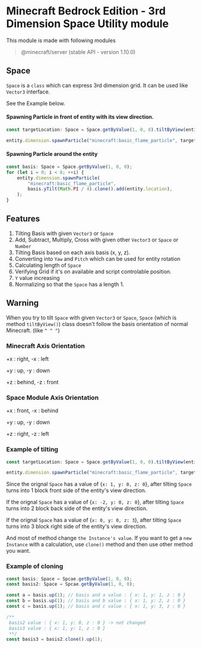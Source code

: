 # Minecraft Bedrock Edition - 3rd Dimension Space Utility module

This module is made with following modules

> @minecraft/server (stable API - version 1.10.0)

## Space
`Space` is a `class` which can express 3rd dimension grid. It can be used like `Vector3` interface.

See the Example below.

#### Spawning Particle in front of entity with its view direction.
```typescript
const targetLocation: Space = Space.getByValue(1, 0, 0).tiltByView(entity.getViewDirection()).add(entity.location);

entity.dimension.spawnParticle("minecraft:basic_flame_particle", targetLocation);
```
#### Spawning Particle around the entity
```typescript
const basis: Space = Space.getByValue(1, 0, 0);
for (let i = 0; i < 8; ++i) {
    entity.dimension.spawnParticle(
        "minecraft:basic_flame_particle", 
        basis.yTilt(Math.PI / 4).clone().add(entity.location),
    );
}
```

## Features
1. Tilting Basis with given `Vector3` or `Space`
2. Add, Subtract, Multiply, Cross with given other `Vector3` or `Space` or `Number`
3. Tilting Basis based on each axis basis (x, y, z).
4. Converting into `Yaw` and `Pitch` which can be used for entity rotation
5. Calculating length of `Space`
6. Verifying Grid if it's on available and script controlable position.
7. `Y` value increasing
8. Normalizing so that the `Space` has a length 1.

## Warning
When you try to tilt `Space` with given `Vector3` or `Space`,  `Space` (which is method `tiltByView()`) class doesn't follow the basis orientation of normal Minecraft. (like `^ ^ ^`)

### Minecraft Axis Orientation
+x : right, -x : left

+y : up, -y : down

+z : behind, -z : front

### Space Module Axis Orientation
+x : front, -x : behind

+y : up, -y : down

+z : right, -z : left

### Example of tilting
```typescript
const targetLocation: Space = Space.getByValue(1, 0, 0).tiltByView(entity.getViewDirection()).add(entity.location);

entity.dimension.spawnParticle("minecraft:basic_flame_particle", targetLocation);
```

Since the orignal `Space` has a value of {`x: 1, y: 0, z: 0`}, after tilting `Space` turns into 1 block front side of the entity's view direction.

If the orignal `Space` has a value of {`x: -2, y: 0, z: 0`}, after tilting `Space` turns into 2 block back side of the entity's view direction.


If the orignal `Space` has a value of {`x: 0, y: 0, z: 3`}, after tilting `Space` turns into 3 block right side of the entity's view direction.

And most of method change `the Instance's value`. If you want to get a `new Instance` with a calculation, use `clone()` method and then use other method you want.

### Example of cloning

```typescript
const basis: Space = Spcae.getByValue(1, 0, 0);
const basis2: Space = Spcae.getByValue(1, 0, 0);

const a = basis.up(1); // basis and a value : { x: 1, y: 1, z : 0 }
const b = basis.up(1); // basis and b value : { x: 1, y: 2, z : 0 }
const c = basis.up(1); // basis and c value : { x: 1, y: 3, z : 0 }

/**
 basis2 value : { x: 1, y: 0, z : 0 } -> not changed
 basis3 value : { x: 1, y: 1, z : 0 }
 **/
const basis3 = basis2.clone().up(1);
```
